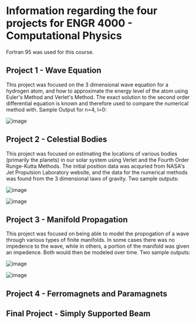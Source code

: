 # Information regarding the four projects for ENGR 4000 - Computational Physics

Fortran 95 was used for this course.

## Project 1 - Wave Equation
This project was focused on the 3 dimensional wave equation for a hydrogen atom, and how to approximate the energy level of the atom using Euler's Method and Verlet's Method. The exact solution to the second order differential equation is known and therefore used to compare the numerical method with. Sample Output for n=4, l=0:

![image](https://user-images.githubusercontent.com/51432157/116415645-399cab80-a7ff-11eb-86fb-5b3dedff5b89.png)


## Project 2 - Celestial Bodies
This project was focused on estimating the locations of various bodies (primarily the planets) in our solar system using Verlet and the Fourth Order Runge-Kutta Methods. The initial position data was acquried from NASA's Jet Propulsion Laboratory website, and the data for the numerical methods was found from the 3 dimensional laws of gravity. Two sample outputs:

![image](https://user-images.githubusercontent.com/51432157/116417210-abc1c000-a800-11eb-9b5c-8cee714a33e0.png)

![image](https://user-images.githubusercontent.com/51432157/116417252-b419fb00-a800-11eb-91c7-4e0ffb2ae2fb.png)


## Project 3 - Manifold Propagation
This project was focused on being able to model the propogation of a wave through various types of finite manifolds. In some cases there was no impedence to the wave, while in others, a portion of the manifold was given an impedence. Both would then be modeled over time. Two sample outputs:

![image](https://user-images.githubusercontent.com/51432157/116420677-d19c9400-a803-11eb-873f-e06145bc63cd.png)

![image](https://user-images.githubusercontent.com/51432157/116420712-dc572900-a803-11eb-883b-973d0450b3f4.png)


## Project 4 - Ferromagnets and Paramagnets



## Final Project - Simply Supported Beam
